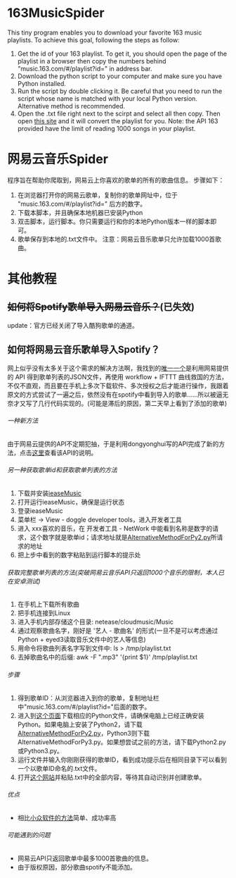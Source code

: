 # 163MusicSpider
This tiny program enables you to download your favorite 163 music playlists.
To achieve this goal, following the steps as follow:
1. Get the id of your 163 playlist. To get it, you should open the page of the playlist in a browser then copy the numbers behind "music.163.com/#/playlist?id=" in address bar. 
2. Download the python script to your computer and make sure you have Python installed.
3. Run the script by double clicking it. Be careful that you need to run the script whose name is matched with your local Python version. Alternative method is recommended.
4. Open the .txt file right next to the scirpt and select all then copy. Then open [this site](http://spotlistr.herokuapp.com/#/search/textbox) and it will convert the playlist for you.
Note: the API 163 provided have the limit of reading 1000 songs in your playlist. 

# 网易云音乐Spider
程序旨在帮助你爬取到，网易云上你喜欢的歌单的所有的歌曲信息。
步骤如下：
1. 在浏览器打开你的网易云歌单，复制你的歌单网址中，位于 "music.163.com/#/playlist?id=" 后方的数字。
2. 下载本脚本，并且确保本地机器已安装Python
3. 双击脚本，运行脚本。你只需要运行和你的本地Python版本一样的脚本即可。
4. 歌单保存到本地的.txt文件中。
注意：网易云音乐歌单只允许加载1000首歌曲。

# 其他教程

## ~~如何将Spotify歌单导入网易云音乐？~~(已失效)
update：官方已经关闭了导入酷狗歌单的通道。

## 如何将网易云音乐歌单导入Spotify？
网上似乎没有太多关于这个需求的解决方法啊，我找到的[唯一一个](https://sspai.com/post/36542)是利用网易提供的 API 得到歌单列表的JSON文件，再使用 workflow + IFTTT 曲线救国的方法，不仅不直观，而且要在手机上多次下载软件、多次授权之后才能进行操作，我跟着原文的方式尝试了一遍之后，依然没有在spotify中看到导入的歌单……所以被逼无奈才又写了几行代码实现的。(可能是滞后的原因，第二天早上看到了添加的歌单)

###### 一种新方法
由于网易云提供的API不定期犯抽，于是利用dongyonghui写的API完成了新的方法，点击[这里](www.dongyonghui.com/default/20180128-网易云、酷狗、QQ音乐歌单接口API.html)查看该API的说明。

###### 另一种获取歌单id和获取歌单列表的方法
1. 下载并安装[ieaseMusic](https://github.com/trazyn/ieaseMusic)
2. 打开运行ieaseMusic，确保是运行状态
3. 登录ieaseMusic
4. 菜单栏 -> View - doggle developer tools，进入开发者工具
5. 进入 xxx喜欢的音乐，在 开发者工具 - NetWork 中能看到名称是数字的请求，这个数字就是歌单id；请求地址就是[AlternativeMethodForPy2.py](https://github.com/nlpsuge/163MusicToSpotify/blob/master/AlternativeMethodForPy2ViaIeaseMusic.py)所请求的地址
6. 把上步中看到的数字粘贴到运行脚本的提示处

###### 获取完整歌单列表的方法(突破网易云音乐API只返回1000个音乐的限制，本人已在安卓测试)
1. 在手机上下载所有歌曲
2. 把手机连接到Linux
3. 进入手机内部存储这个目录: netease/cloudmusic/Music
4. 通过观察歌曲名字，刚好是 '艺人 - 歌曲名' 的形式(一旦不是可以考虑通过Python + eyed3读取音乐文件中的艺人等信息)
5. 用命令将歌曲列表名字写到文件中: 
   ls > /tmp/playlist.txt
6. 去掉歌曲名中的后缀: 
   awk -F ".mp3" '{print $1}' /tmp/playlist.txt
   
###### 步骤

1. 得到歌单ID：从浏览器进入到你的歌单，复制地址栏中"music.163.com/#/playlist?id="后面的数字。
2. 进入到[这个页面](https://github.com/bjason/163MusicToSpotify)下载相应的Python文件，请确保电脑上已经正确安装Python。如果电脑上安装了Python2，请下载[AlternativeMethodForPy2.py](https://github.com/bjason/163MusicToSpotify/blob/master/AlternativeMethodForPy2.py)，Python3则下载AlternativeMethodForPy3.py。如果想尝试之前的方法，请下载Python2.py或Python3.py。
3. 运行文件并输入你刚刚获得的歌单ID，看到成功提示后在相同目录下可以看到一个以歌单ID命名的.txt文件。
4. 打开[这个网站](http://spotlistr.herokuapp.com/#/search/textbox)并粘贴.txt中的全部内容，等待其自动识别并创建歌单。

###### 优点
* 相比[小众软件的方法](https://sspai.com/post/36542)简单、成功率高

###### 可能遇到的问题

* 网易云API只返回歌单中最多1000首歌曲的信息。
* 由于版权原因，部分歌曲spotify不能添加。
